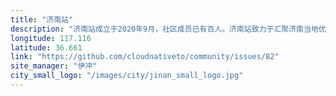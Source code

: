 ```yaml
---
title: "济南站"
description: "济南站成立于2020年9月，社区成员已有百人。济南站致力于汇聚济南当地优秀云原生人才，连接云原生开源社区与开发者，促进云原生技术的交流和推广！站长：伊冲。如何加入济南站，请点击下面【查看详情】。"
longitude: 117.116
latitude: 36.661
link: "https://github.com/cloudnativeto/community/issues/82"
site_manager: "伊冲"
city_small_logo: "/images/city/jinan_small_logo.jpg"
---
```

